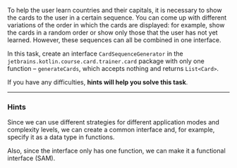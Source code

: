 To help the user learn countries and their capitals, it is necessary to show the cards to the user in a certain sequence.
You can come up with different variations of the order in which the cards are displayed: 
for example, show the cards in a random order or show only those that the user has not yet learned. 
However, these sequences can all be combined in one interface.

In this task, create an interface `CardSequenceGenerator` in the `jetbrains.kotlin.course.card.trainer.card` package with only 
one function – `generateCards`, which accepts nothing and returns `List<Card>`.

If you have any difficulties, **hints will help you solve this task**.

----

### Hints

<div class="hint" title="Why are we creating a common interface?">

Since we can use different strategies for different application modes and complexity levels, 
we can create a common interface and, for example, specify it as a data type in functions.

Also, since the interface only has one function, we can make it a functional interface (SAM).
</div>
